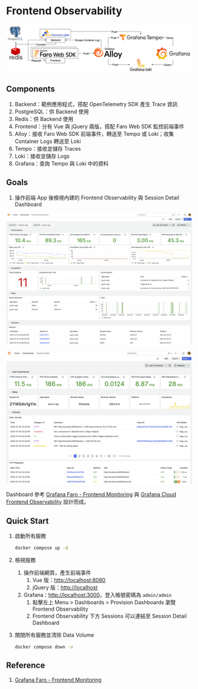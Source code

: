 # Frontend Observability

![Lab Architecture](lab-arch.png)

## Components

1. Backend：範例應用程式，搭配 OpenTelemetry SDK 產生 Trace 資訊
2. PostgreSQL：供 Backend 使用
3. Redis：供 Backend 使用
4. Frontend：分有 Vue 與 jQuery 兩版，搭配 Faro Web SDK 監控前端事件
5. Alloy：接收 Faro Web SDK 前端事件，轉送至 Tempo 或 Loki；收集 Container Logs 轉送至 Loki
6. Tempo：接收並儲存 Traces
7. Loki：接收並儲存 Logs
8. Grafana：查詢 Tempo 與 Loki 中的資料

## Goals

1. 操作前端 App 後檢視內建的 Frontend Observability 與 Session Detail Dashboard

![Frontend Observability Dashboard](dashboard-frontend-observability.png)

![Session Detail Dashboard](dashboard-session-detail.png)

Dashboard 參考 [Grafana Faro - Frontend Monitoring](https://grafana.com/grafana/dashboards/17766-frontend-monitoring/) 與 [Grafana Cloud Frontend Observability](https://grafana.com/products/cloud/frontend-observability-for-real-user-monitoring/) 設計而成。

## Quick Start

1. 啟動所有服務

   ```bash
   docker compose up -d
   ```

2. 檢視服務
   1. 操作前端網頁，產生前端事件
      1. Vue 版：[http://localhost:8080](http://localhost:8080)
      2. jQuery 版：[http://localhost](http://localhost)
   2. Grafana：[http://localhost:3000](http://localhost:3000)，登入帳號密碼為 `admin/admin`
      1. 點擊左上 Menu > Dashboards > Provision Dashboards 瀏覽 Frontend Observability
      2. Frontend Observability 下方 Sessions 可以連結至 Session Detail Dashboard
3. 關閉所有服務並清除 Data Volume

   ```bash
   docker compose down -v
   ```

## Reference

1. [Grafana Faro - Frontend Monitoring](https://grafana.com/grafana/dashboards/17766-frontend-monitoring/)
